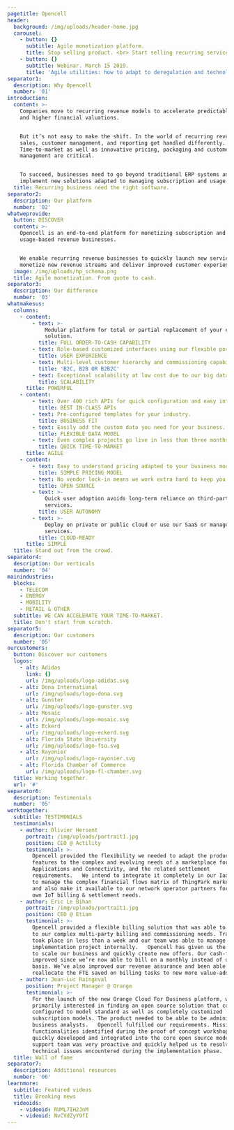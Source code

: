 ```yaml
---
pagetitle: Opencell
header:
  background: /img/uploads/header-home.jpg
  carousel:
    - button: {}
      subtitle: Agile monetization platform.
      title: Stop selling product. <br> Start selling recurring services.
    - button: {}
      subtitle: Webinar. March 15 2019.
      title: 'Agile utilities: how to adapt to deregulation and technological change'
separator1:
  description: Why Opencell
  number: '01'
introduction:
  content: >-
    Companies move to recurring revenue models to accelerate predictable growth
    and higher financial valuations.


    But it’s not easy to make the shift. In the world of recurring revenue,
    sales, customer management, and reporting get handled differently.
    Time-to-market as well as innovative pricing, packaging and customer
    management are critical.


    To succeed, businesses need to go beyond traditional ERP systems and
    implement new solutions adapted to managing subscription and usage revenue.
  title: Recurring business need the right software.
separator2:
  description: Our platform
  number: '02'
whatweprovide:
  button: DISCOVER
  content: >-
    Opencell is an end-to-end platform for monetizing subscription and
    usage-based revenue businesses.


    We enable recurring revenue businesses to quickly launch new services, to
    monetize new revenue streams and deliver improved customer experiences.
  image: /img/uploads/hp_schema.png
  title: Agile monetization. From quote to cash.
separator3:
  description: Our difference
  number: '03'
whatmakesus:
  columns:
    - content:
        - text: >-
            Modular platform for total or partial replacement of your existing
            solution.
          title: FULL ORDER-TO-CASH CAPABILITY
        - text: Role-based customized interfaces using our flexible portal.
          title: USER EXPERIENCE
        - text: Multi-level customer hierarchy and commissioning capability.
          title: 'B2C, B2B OR B2B2C'
        - text: Exceptional scalability at low cost due to our big data technology.
          title: SCALABILITY
      title: POWERFUL
    - content:
        - text: Over 400 rich APIs for quick configuration and easy integration.
          title: BEST IN-CLASS APIs
        - text: Pre-configured templates for your industry.
          title: BUSINESS FIT
        - text: Easily add the custom data you need for your business.
          title: FLEXIBLE DATA MODEL
        - text: Even complex projects go live in less than three months.
          title: QUICK TIME-TO-MARKET
      title: AGILE
    - content:
        - text: Easy to understand pricing adapted to your business model.
          title: SIMPLE PRICING MODEL
        - text: No vendor lock-in means we work extra hard to keep you happy.
          title: OPEN SOURCE
        - text: >-
            Quick user adoption avoids long-term reliance on third-party
            services.
          title: USER AUTONOMY
        - text: >-
            Deploy on private or public cloud or use our SaaS or managed hosting
            services.
          title: CLOUD-READY
      title: SIMPLE
  title: Stand out from the crowd.
separator4:
  description: Our verticals
  number: '04'
mainindustries:
  blocks:
    - TELECOM
    - ENERGY
    - MOBILITY
    - RETAIL & OTHER
  subtitle: WE CAN ACCELERATE YOUR TIME-TO-MARKET.
  title: Don't start from scratch.
separator5:
  description: Our customers
  number: '05'
ourcustomers:
  button: Discover our customers
  logos:
    - alt: Adidas
      link: {}
      url: /img/uploads/logo-adidas.svg
    - alt: Dona International
      url: /img/uploads/logo-dona.svg
    - alt: Gunster
      url: /img/uploads/logo-gunster.svg
    - alt: Mosaic
      url: /img/uploads/logo-mosaic.svg
    - alt: Eckerd
      url: /img/uploads/logo-eckerd.svg
    - alt: Florida State University
      url: /img/uploads/logo-fsu.svg
    - alt: Rayonier
      url: /img/uploads/logo-rayonier.svg
    - alt: Florida Chamber of Commerce
      url: /img/uploads/logo-fl-chamber.svg
  title: Working together.
  url: '#'
separator6:
  description: Testimonials
  number: '05'
worktogether:
  subtitle: TESTIMONIALS
  testimonials:
    - author: Olivier Hersent
      portrait: /img/uploads/portrait1.jpg
      position: CEO @ Actility
      testimonial: >-
        Opencell provided the flexibility we needed to adapt the product billing
        features to the complex and evolving needs of a marketplace for Devices,
        Applications and Connectivity, and the related settlement
        requirements.   We intend to integrate it completely in our IaaS cloud
        to manage the complex financial flows matrix of ThingPark marketplace,
        and also make it available to our network operator partners for their
        own IoT billing & settlement needs.
    - author: Eric Le Bihan
      portrait: /img/uploads/portrait1.jpg
      position: CEO @ Etiam
      testimonial: >-
        Opencell provided a flexible billing solution that was able to respond
        to our complex multi-party billing and commissioning needs. Training
        took place in less than a week and our team was able to manage the
        implementation project internally.   Opencell has given us the ability
        to scale our business and quickly create new offers. Our cash-flow has
        improved since we’re now able to bill on a monthly instead of quarterly
        basis. We’ve also improved our revenue assurance and been able to
        reallocate the FTE saved on billing tasks to new more value-added tasks.
    - author: Jean-Luc Raingeval
      position: Project Manager @ Orange
      testimonial: >-
        For the launch of the new Orange Cloud For Business platform, we were
        primarily interested in finding an open source solution that could be
        configured to model standard as well as completely customized
        subscription models. The product needed to be able to be administered by
        business analysts.   Opencell fulfilled our requirements. Missing
        functionalities identified during the proof of concept workshop were
        quickly developed and integrated into the core open source model. The
        support team was very proactive and quickly helped us to resolve all
        technical issues encountered during the implementation phase.
  title: Wall of fame
separator7:
  description: Additional resources
  number: '06'
learnmore:
  subtitle: Featured videos
  title: Breaking news
  videoids:
    - videoid: RUML7IH2JnM
    - videoid: NvCVdZyY9fI
---
```


